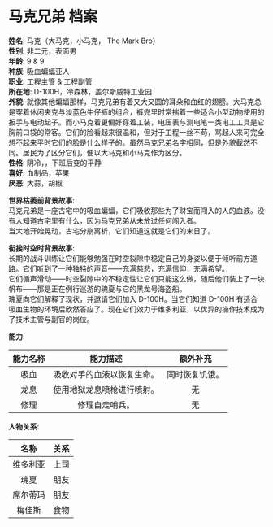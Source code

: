 # 马克兄弟 档案

**姓名**: 马克（大马克，小马克， The Mark Bro）  
**性别**: 非二元，表面男  
**年龄**: 9 & 9  
**种族**: 吸血蝙蝠亚人  
**职业**: 工程主管 & 工程副管  
**所在地**: D-100H，冷森林，盖尔斯威特工业园  
**外貌**: 就像其他蝙蝠那样，马克兄弟有着又大又圆的耳朵和血红的翅膀。大马克总是穿着休闲夹克与淡蓝色牛仔裤的组合，裤兜里时常揣着一些适合小型动物使用的扳手与电动起子。而小马克着更偏好穿着工装，电压表与测电笔一类电工工具是它胸前口袋的常客。它们的脸看起来很温和，但对于工程一丝不苟，骂起人来可完全想不起来平时它们的脸是什么样子的。虽然马克兄弟名字相同，但是外貌截然不同。居民为了区分它们，便以大马克和小马克作为区分。  
**性格**: 阴冷，，下班后变的平静  
**喜好**: 血制品，苹果  
**厌恶**: 大蒜，胡椒  

**世界枯萎前背景故事**:  
马克兄弟是一座古宅中的吸血蝙蝠，它们吸收那些为了财宝而闯入的人的血液。没有人知道古宅里有什么，因为马克兄弟从未放过任何闯入者。  
当大地开始晃动，古宅分崩离析，它们知道这就是它们的末日了。

**衔接时空时背景故事**:  
长期的战斗训练让它们能够勉强在时空裂隙中稳定自己的身姿以便于倾听前方道路。它们听到了一种独特的声音——充满慈悲，充满信仰，充满希望。  
它们循声滑动——时空裂隙中的不稳定性让它们只能这么做，随后他们装上了一块帆布——那是正在例行巡游的瑰夏与它的黑龙号海盗船。  
瑰夏向它们解释了现状，并邀请它们加入 D-100H。当它们知道 D-100H 有适合吸血生物的环境后欣然答应了。现在它们效力于维多利亚，以优异的操作技术成为了技术主管与副官的岗位。

**能力**:

|能力名称|能力描述|额外补充|
|:---:|:---:|:---:|
|吸血|吸收对手的血液以恢复生命。|同时恢复饥饿。|
|龙息|使用地狱龙息喷枪进行喷射。|无|
|修理|修理自走哨兵。|无|

**人物关系**:

|名称|关系|
|:---:|:---:|
|维多利亚|上司|
|瑰夏|朋友|
|席尔蒂玛|朋友|
|梅佳斯|食物|
